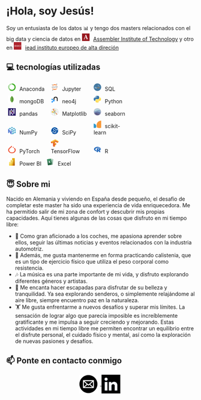 # ¡Hola, soy Jesús!

Soy un entusiasta de los datos 📊 y tengo dos masters relacionados con el big data y ciencia de datos en <img src="images/assembler.png" style="vertical-align:right; margin-right: 6px; display: inline-block; width: 20px; height: 20px;"> <a href="https://assemblerinstitute.com/"> Assembler Institute of Technology</a> y otro en <img src="images/IEAD.png" style="vertical-align:right; margin-right: 6px; display: inline-block; width: 20px; height: 20px;"> <a href="https://iead.es/">iead instituto europeo de alta direción</a> 

## 💻 tecnologías utilizadas

<div style="display: inline-block; justify-content: center; align-items: center; flex-wrap: wrap; width: 400px;">
    
  <div style="display: inline-block; align-items: center; margin: 5px; width: 25%;">
    <img src="images/conda.png" style="width: 20px; height: 20px; margin-right: 6px;">
    <span>Anaconda</span>
  </div>
  <div style="display: inline-block; align-items: center; margin: 5px; width: 25%;">
    <img src="images/jupyter.png" style="width: 20px; height: 20px; margin-right: 6px;">
    <span>Jupyter</span>
  </div>
  <div style="display: inline-block; align-items: center; margin: 5px; width: 25%;">
    <img src="images/sql.png" style="width: 20px; height: 20px; margin-right: 6px;">
    <span>SQL</span>
  </div>
  <div style="display: inline-block; align-items: center; margin: 5px; width: 25%;">
    <img src="images/mongodb.png" style="width: 20px; height: 20px; margin-right: 6px;">
    <span>mongoDB</span>
  </div>
  <div style="display: inline-block; align-items: center; margin: 5px; width: 25%;">
    <img src="images/neo4j.png" style="width: 20px; height: 20px; margin-right: 6px;">
    <span>neo4j</span>
  </div>
  <div style="display: inline-block; align-items: center; margin: 5px; width: 25%;">
    <img src="images/python.png" style="width: 20px; height: 20px; margin-right: 6px;">
    <span>Python</span>
  </div>
  <div style="display: inline-block; align-items: center; margin: 5px; width: 25%;">
    <img src="images/pandas.png" style="width: 20px; height: 20px; margin-right: 6px;">
    <span>pandas</span>
  </div>
  <div style="display: inline-block; align-items: center; margin: 5px; width: 25%;">
    <img src="images/plt.png" style="width: 20px; height: 20px; margin-right: 6px;">
    <span>Matplotlib</span>
  </div>
  <div style="display: inline-block; align-items: center; margin: 5px; width: 25%;">
    <img src="images/sns.png" style="width: 20px; height: 20px; margin-right: 6px;">
    <span>seaborn</span>
  </div>
  <div style="display: inline-block; align-items: center; margin: 5px; width: 25%;">
    <img src="images/numpy.png" style="width: 20px; height: 20px; margin-right: 6px;">
    <span>NumPy</span>
  </div>
  <div style="display: inline-block; align-items: center; margin: 5px; width: 25%;">
    <img src="images/scipy.png" style="width: 20px; height: 20px; margin-right: 6px;">
    <span>SciPy</span>
  </div>
  <div style="display: inline-block; align-items: center; margin: 5px; width: 25%;">
    <img src="images/sklearn.png" style="width: 20px; height: 20px; margin-right: 6px;">
    <span>scikit-learn</span>
  </div>
  <div style="display: inline-block; align-items: center; margin: 5px; width: 25%;">
    <img src="images/pytorch.png" style="width: 20px; height: 20px; margin-right: 6px;">
    <span>PyTorch</span>
  </div>
  <div style="display: inline-block; align-items: center; margin: 5px; width: 25%;">
    <img src="images/tf.png" style="width: 20px; height: 20px; margin-right: 6px;">
    <span>TensorFlow</span>
  </div>
  <div style="display: inline-block; align-items: center; margin: 5px; width: 25%;">
    <img src="images/r.png" style="width: 20px; height: 20px; margin-right: 6px;">
    <span>R</span>
  </div>
  <div style="display: inline-block; align-items: center; margin: 5px;">
    <img src="images/powerbi.png" style="width: 20px; height: 20px; margin-right: 6px;">
    <span>Power BI</span>
  </div>
  <div style="display: inline-block; align-items: center; margin: 5px;">
    <img src="images/excel.png" style="width: 20px; height: 20px; margin-right: 6px;">
    <span>Excel</span>
  </div>
    
</div>

## 😇 Sobre mi

Nacido en Alemania y viviendo en España desde pequeño, el desafio de completar este master ha sido una experiencia de vida enriquecedora. Me ha permitido salir de mi zona de confort y descubrir mis propias capacidades. Aquí tienes algunas de las cosas que disfruto en mi tiempo libre:

* 🚗 Como gran aficionado a los coches, me apasiona aprender sobre ellos, seguir las últimas noticias y eventos relacionados con la industria automotriz.
* 💪 Además, me gusta mantenerme en forma practicando calistenia, que es un tipo de ejercicio físico que utiliza el peso corporal como resistencia.
* 🎶 La música es una parte importante de mi vida, y disfruto explorando diferentes géneros y artistas. 
* 🌳 Me encanta hacer escapadas para disfrutar de su belleza y tranquilidad. Ya sea explorando senderos, o simplemente relajándome al aire libre, siempre encuentro paz en la naturaleza.
* 🏋️ Me gusta enfrentarme a nuevos desafíos y superar mis límites. La sensación de lograr algo que parecía imposible es increíblemente gratificante y me impulsa a seguir creciendo y mejorando.
Estas actividades en mi tiempo libre me permiten encontrar un equilibrio entre el disfrute personal, el cuidado físico y mental, así como la exploración de nuevas pasiones y desafíos.


## 📫 Ponte en contacto conmigo

<p style="text-align:center;">

<a href="mailto:jesus.moncho@gmail.com">
<img src="images/mail.png" style="vertical-align:middle; margin-right: 6px; display: inline-block; width: 50px; height: 50px;">
</a>
<a href="https://www.linkedin.com/in/jes%C3%BAs-moncho-5531b5189/">
<img src="images/linkedin.png" style="vertical-align:middle; margin-right: 6px; display: inline-block; width: 50px; height: 50px;">
</a>
</p>
